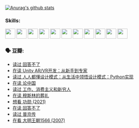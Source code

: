 
[![Anurag's github stats](https://github-readme-stats.vercel.app/api?username=w940853815)](https://github.com/anuraghazra/github-readme-stats)

### Skills:

<code><img height="32" src="https://cdn.jsdelivr.net/npm/simple-icons@v5/icons/python.svg"></code>
<code><img height="32" src="https://cdn.jsdelivr.net/npm/simple-icons@v5/icons/javascript.svg"></code>
<code><img height="32" src="https://cdn.jsdelivr.net/npm/simple-icons@v5/icons/django.svg"></code>
<code><img height="32" src="https://cdn.jsdelivr.net/npm/simple-icons@v5/icons/flask.svg"></code>
<code><img height="32" src="https://cdn.jsdelivr.net/npm/simple-icons@v5/icons/vuetify.svg"></code>
<code><img height="32" src="https://cdn.jsdelivr.net/npm/simple-icons@v5/icons/git.svg"></code>
<code><img height="32" src="https://cdn.jsdelivr.net/npm/simple-icons@v5/icons/docker.svg"></code>
<code><img height="32" src="https://cdn.jsdelivr.net/npm/simple-icons@v5/icons/postgresql.svg"></code>
<code><img height="32" src="https://cdn.jsdelivr.net/npm/simple-icons@v5/icons/elasticsearch.svg"></code>
<code><img height="32" src="https://cdn.jsdelivr.net/npm/simple-icons@v5/icons/macos.svg"></code>
<code><img height="32" src="https://cdn.jsdelivr.net/npm/simple-icons@v5/icons/linux.svg"></code>

### 🗣 豆瓣:

<!-- DOUBAN-ACTIVITIES:START -->
- [读过 回答不了](https://www.douban.com/people/136069238/status/3812155932/?_i=48628383)
- [在读 Unity AR/VR开发：从新手到专家](https://www.douban.com/people/136069238/status/3810864648/?_i=48628383)
- [读过 人人都懂设计模式：从生活中领悟设计模式：Python实现](https://www.douban.com/people/136069238/status/3806334005/?_i=48628383)
- [在读 论中国](https://www.douban.com/people/136069238/status/3805671678/?_i=48628383)
- [读过 工作、消费主义和新穷人](https://www.douban.com/people/136069238/status/3803834644/?_i=48628383)
- [在读 穆斯林的葬礼](https://www.douban.com/people/136069238/status/3802824932/?_i=48628383)
- [想看 功勋‎ (2021)](https://www.douban.com/people/136069238/status/3802127044/?_i=48628383)
- [在读 回答不了](https://www.douban.com/people/136069238/status/3802078489/?_i=48628383)
- [读过 普京传](https://www.douban.com/people/136069238/status/3802076688/?_i=48628383)
- [在看 大明王朝1566‎ (2007)](https://www.douban.com/people/136069238/status/3800275133/?_i=48628383)
<!-- DOUBAN-ACTIVITIES:END -->
<!--
**w940853815/w940853815** is a ✨ _special_ ✨ repository because its `README.md` (this file) appears on your GitHub profile.

Here are some ideas to get you started:

- 🔭 I’m currently working on ...
- 🌱 I’m currently learning ...
- 👯 I’m looking to collaborate on ...
- 🤔 I’m looking for help with ...
- 💬 Ask me about ...
- 📫 How to reach me: ...
- 😄 Pronouns: ...
- ⚡ Fun fact: ...
-->
